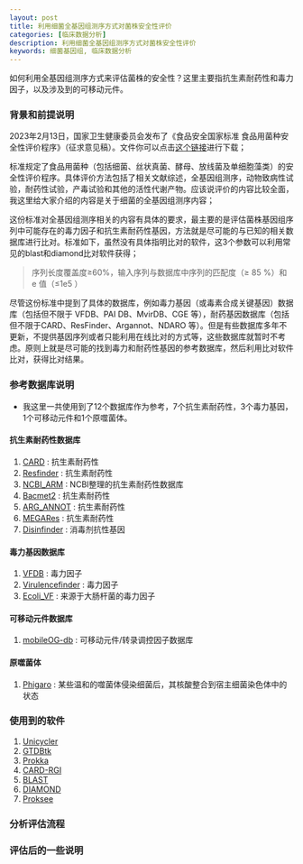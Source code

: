 ```yaml
---
layout: post
title: 利用细菌全基因组测序方式对菌株安全性评价
categories: [临床数据分析]
description: 利用细菌全基因组测序方式对菌株安全性评价
keywords: 细菌基因组, 临床数据分析
---
```


如何利用全基因组测序方式来评估菌株的安全性？这里主要指抗生素耐药性和毒力因子，以及涉及到的可移动元件。

### 背景和前提说明

2023年2月13日，国家卫生健康委员会发布了《食品安全国家标准 食品用菌种安全性评价程序》（征求意见稿）。文件你可以点击[这个链接](files/食品安全国家标准-食品用菌种安全性评价程序.pdf)进行下载；

标准规定了食品用菌种（包括细菌、丝状真菌、酵母、放线菌及单细胞藻类）的安全性评价程序。具体评价方法包括了相关文献综述，全基因组测序，动物致病性试验，耐药性试验，产毒试验和其他的活性代谢产物。应该说评价的内容比较全面，我这里给大家介绍的内容是关于细菌的全基因组测序内容；

这份标准对全基因组测序相关的内容有具体的要求，最主要的是评估菌株基因组序列中可能存在的毒力因子和抗生素耐药性基因，方法就是尽可能的与已知的相关数据库进行比对。标准如下，虽然没有具体指明比对的软件，这3个参数可以利用常见的blast和diamond比对软件获得；
  
> 序列长度覆盖度≥60%，输入序列与数据库中序列的匹配度（≥ 85 %）和 e 值（≤1e5 ）

尽管这份标准中提到了具体的数据库，例如毒力基因（或毒素合成关键基因）数据库（包括但不限于 VFDB、PAI DB、MvirDB、CGE 等），耐药基因数据库（包括但不限于CARD、ResFinder、Argannot、NDARO 等）。但是有些数据库多年不更新，不提供基因序列或者只能利用在线比对的方式等，这些数据库就暂时不考虑。原则上就是尽可能的找到毒力和耐药性基因的参考数据库，然后利用比对软件比对，获得比对结果。

### 参考数据库说明

- 我这里一共使用到了12个数据库作为参考，7个抗生素耐药性，3个毒力基因，1个可移动元件和1个原噬菌体。

#### 抗生素耐药性数据库
1. [CARD](https://card.mcmaster.ca/home) : 抗生素耐药性
2. [Resfinder](http://genepi.food.dtu.dk/resfinder) : 抗生素耐药性
3. [NCBI_ARM](https://www.ncbi.nlm.nih.gov/bioproject/PRJNA313047) : NCBI整理的抗生素耐药性数据库
4. [Bacmet2](http://bacmet.biomedicine.gu.se/download_temporary.html) : 抗生素耐药性
5. [ARG_ANNOT](https://www.mediterranee-infection.com/acces-ressources/base-de-donnees/arg-annot-2/) : 抗生素耐药性
6. [MEGARes](https://db.meglab.org/) : 抗生素耐药性
7. [Disinfinder](https://bitbucket.org/genomicepidemiology/disinfinder_db/src/master/) : 消毒剂抗性基因

#### 毒力基因数据库
1. [VFDB](http://www.mgc.ac.cn/VFs/main.htm) : 毒力因子
2. [Virulencefinder](https://bitbucket.org/genomicepidemiology/virulencefinder_db/src/master/) : 毒力因子
3. [Ecoli_VF](https://github.com/aleimba/ecoli_VF_collection) : 来源于大肠杆菌的毒力因子

#### 可移动元件数据库
1. [mobileOG-db](https://mobileogdb.flsi.cloud.vt.edu/) : 可移动元件/转录调控因子数据库

#### 原噬菌体
1. [Phigaro](https://github.com/bobeobibo/phigaro) : 某些温和的噬菌体侵染细菌后，其核酸整合到宿主细菌染色体中的状态

### 使用到的软件
1. [Unicycler]()
2. [GTDBtk]()
3. [Prokka]()
4. [CARD-RGI]()
5. [BLAST]()
6. [DIAMOND]()
7. [Proksee]()

### 分析评估流程


### 评估后的一些说明


